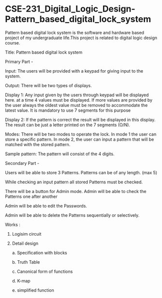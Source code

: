 # CSE-231_Digital_Logic_Design-Pattern_based_digital_lock_system
Pattern based digital lock system is the software and hardware based project of my undergraduate life.This project is related to digital logic design course.


Title: Pattern based digital lock system

Primary Part - 

Input: The users will be provided with a keypad for giving input to the system.

Output: There will be two types of displays.

Display 1: Any input given by the users through keypad will be displayed here. at a time 4 values must be displayed. If more values are provided by the user always the oldest value must be removed to accommodate the latest value. It is mandatory to use 7 segments for this purpose

Display 2: If the pattern is correct the result will be displayed in this display. The result can be just a letter printed on the 7 segments (O/N).

Modes: There will be two modes to operate the lock. In mode 1 the user can store a specific pattern. In mode 2, the user can input a pattern that will be matched with the stored pattern. 

Sample pattern: The pattern will consist of the 4 digits.

 


                                                              

Secondary Part - 

Users will be able to store 3 Patterns. Patterns can be of any length. (max 5)

While checking an input pattern all stored Patterns must be checked.

There will be a button for Admin mode. Admin will be able to check the Patterns one after another

Admin will be able to edit the Passwords.

Admin will be able to delete the Patterns sequentially or selectively. 


Works :

1. Logisim circuit

2. Detail design 

      a. Specification with blocks

      b. Truth Table

      c. Canonical form of functions   

      d. K-map

      e. simplified function
